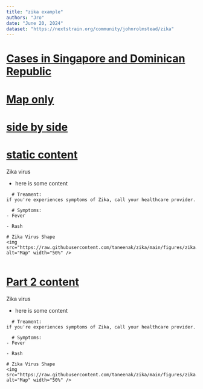 ```yaml
---
title: "zika example"
authors: "Jro"
date: "June 20, 2024"
dataset: "https://nextstrain.org/community/johnrolmstead/zika"
---
```

# [Cases in Singapore and Dominican Republic](https://nextstrain.org/community/johnrolmstead/zika?f_country=Singapore,Dominican%20Republic)


# [Map only](https://nextstrain.org/community/johnrolmstead/zika?d=tree,map&p=full)

# [side by side](https://nextstrain.org/community/johnrolmstead/zika?p=grid)

# [static content](https://nextstrain.org/community/johnrolmstead/zika)

Zika virus 
- here is some content

```auspiceMainDisplayMarkdown
  # Treament:
if you're experiences symptoms of Zika, call your healthcare provider.

  # Symptoms:
- Fever

- Rash

# Zika Virus Shape
<img src="https://raw.githubusercontent.com/taneenak/zika/main/figures/zika.png" alt="Map" width="50%" />


```


# [Part 2 content](https://nextstrain.org/community/johnrolmstead/zika)

Zika virus 
- here is some content

```auspiceMainDisplayMarkdown
  # Treament:
if you're experiences symptoms of Zika, call your healthcare provider.

  # Symptoms:
- Fever

- Rash

# Zika Virus Shape
<img src="https://raw.githubusercontent.com/taneenak/zika/main/figures/zika.png" alt="Map" width="50%" />


```

